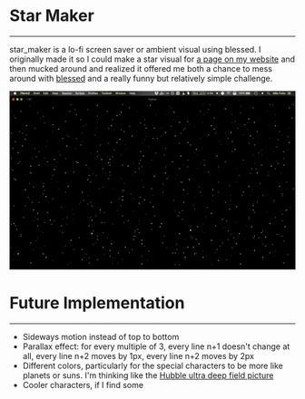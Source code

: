 # Star Maker
---

star_maker is a lo-fi screen saver or ambient visual using blessed. I originally made it so I could make a star visual for [a page on my website](https://more.milofultz.com/2020/07/07/spacelove) and then mucked around and realized it offered me both a chance to mess around with [blessed](https://github.com/jquast/blessed) and a really funny but relatively simple challenge.

![screenshot of star_maker](screenshot.gif)

# Future Implementation
---
- Sideways motion instead of top to bottom
- Parallax effect: for every multiple of 3, every line n+1 doesn't change at all, every line n+2 moves by 1px, every line n+2 moves by 2px
- Different colors, particularly for the special characters to be more like planets or suns. I'm thinking like the [Hubble ultra deep field picture](https://www.nasa.gov/audience/forstudents/k-4/stories/nasa-knows/what-is-the-hubble-space-telecope-k4.html)
- Cooler characters, if I find some
